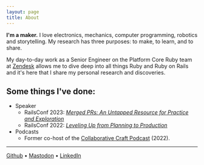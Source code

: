 ```yaml
---
layout: page
title: About
---
```


**I'm a maker.** I love electronics, mechanics, computer programming, robotics and storytelling. My research has three purposes: to make, to learn, and to share.

My day-to-day work as a Senior Engineer on the Platform Core Ruby team at [Zendesk](https://zendesk.com) allows me to dive deep into all things Ruby and Ruby on Rails and it's here that I share my personal research and discoveries.

## Some things I've done:

* Speaker
  * RailsConf 2023: [_Merged PRs: An Untapped Resource for Practice and Exploration_](https://www.youtube.com/watch?v=zLSetis6mec)
  * RailsConf 2022: [_Leveling Up from Planning to Production_](https://www.youtube.com/watch?v=4XkPMWiTRMA)
* Podcasts
  * Former co-host of the [Collaborative Craft Podcast](https://8thlight.com/blog/collaborative-craft/) (2022).

---

[Github](https://github.com/thomascountz) • [Mastodon](https://ruby.social/@thomascountz) • [LinkedIn](https://www.linkedin.com/in/thomas-countz-8b0951135/)
